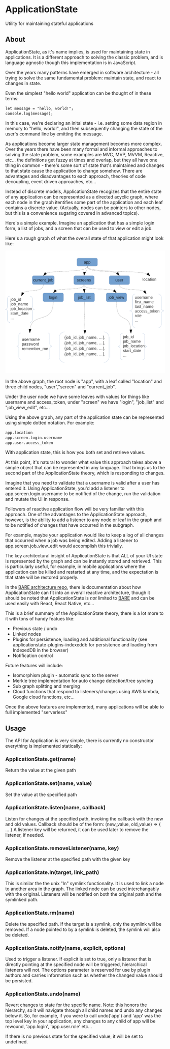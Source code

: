 # ApplicationState
Utility for maintaining stateful applications

## About
ApplicationState, as it's name implies, is used for maintaining state in applications. It is a different approach to solving the classic problem, and is language agnostic though this implementation is in JavaScript.

Over the years many patterns have emerged in software architecture - all trying to solve the same fundamental problem: maintain state, and react to changes in state.

Even the simplest "hello world" application can be thought of in these terms:

    let message = "hello, world!";
    console.log(message);

In this case, we're declaring an inital state - i.e. setting some data region in memory to "hello, world!", and then subsequently changing the state of the user's command line by emitting the message.

As applications become larger state management becomes more complex. Over the years there have been many formal and informal approaches to solving the state problem, some examples are MVC, MVP, MVVM, Reactive, etc... the definitions get fuzzy at times and overlap, but they all have one thing in common - there's some sort of state that's maintained and changes to that state cause the application to change somehow. There are advantages and disadvantages to each approach, theories of code decoupling, event driven approaches, etc...

Instead of discrete models, ApplicationState recogizes that the entire state of any application can be represented as a directed acyclic graph, where each node in the graph itentifies some part of the application and each leaf contains a discrete value. (Actually, nodes can be pointers to other nodes, but this is a convenience sugaring covered in advanced topics).

Here's a simple example. Imagine an application that has a simple login form, a list of jobs, and a screen that can be used to view or edit a job.

Here's a rough graph of what the overall state of that application might look like:

![graph diagram](./docs/state_graph.png "State Graph Example")


In the above graph, the root node is "app", with a leaf called "location" and three child nodes, "user","screen" and "current_job".

Under the user node we have some leaves with values for things like username and access_token, under "screen" we have "login", "job_list" and "job_view_edit", etc...

Using the above graph, any part of the application state can be represented using simple dotted notation. For example:

    app.location
    app.screen.login.username
    app.user.access_token

With application state, this is how you both set and retrieve values.

At this point, it's natural to wonder what value this approach takes above a simple object that can be represented in any language. That brings us to the second part of the ApplicationState theory, which is responding to changes.

Imagine that you need to validate that a username is valid after a user has entered it. Using ApplicationState, you'd add a listener to app.screen.login.username to be notified of the change, run the validation and mutate the UI in response.

Followers of reactive application flow will be very familiar with this approach. One of the advantages to the ApplicationState approach, however, is the ability to add a listener to any node or leaf in the graph and to be notified of changes that have occurred in the subgraph.

For example, maybe your application would like to keep a log of all changes that occurred when a job was being edited. Adding a listener to app.screen.job_view_edit would accomplish this trivially.

The key architectural insight of ApplicationState is that ALL of your UI state is represented by the graph and can be instantly stored and retrieved. This is particularly useful, for example, in mobile applications where the application can be killed and restarted at any time, and the expectation is that state will be restored properly.

In the [BARE architecture repo](https://github.com/claytongulick/BARE), there is documentation about how ApplicationState can fit into an overall reactive architecture, though it should be noted that ApplicationState is *not* limited to [BARE](https://github.com/claytongulick/BARE) and can be used easily with React, React Native, etc...

This is a brief summary of the ApplicationState theory, there is a lot more to it with tons of handy featues like:

 * Previous state / undo
 * Linked nodes
 * Plugins for persistence, loading and additional functionality (see applicationstate-plugins-indexeddb for persistence and loading from IndexedDB in the browser)
 * Notification control

 Future features will include:
 * Isomorphism plugin - automatic sync to the server
 * Merkle tree implementation for auto change detection/tree syncing
 * Sub graph splitting and merging
 * Cloud functions that respond to listeners/changes using AWS lambda, Google cloud functions, etc...

 Once the above features are implemented, many applications will be able to full implemented "serverless"

## Usage

The API for Application is very simple, there is currently no constructor everything is implemented statically:

### ApplicationState.get(name)
Return the value at the given path

### ApplicationState.set(name, value)
Set the value at the specified path

### ApplicationState.listen(name, callback)
Listen for changes at the specified path, invoking the callback with the new and old values. Callback should be of the form:
    (new_value, old_value) => { ... }
A listener key will be returned, it can be used later to remove the listener, if needed.

### ApplicationState.removeListener(name, key)
Remove the listener at the specified path with the given key

### ApplicationState.ln(target, link_path)
This is similar the the unix "ln" symlink functionality. It is used to link a node to another area in the graph. The linked node can be used interchangably with the original. Listeners will be notified on both the original path and the symlinked path.

### ApplicationState.rm(name)
Delete the specified path. If the target is a symlink, only the symlink will be removed.
If a node pointed to by a symlink is deleted, the symlink will also be deleted.

### ApplicationState.notify(name, explicit, options)
Used to trigger a listener. If explicit is set to true, only a listener that is directly pointing at the specified node will be triggered, hierarchical listeners will not. The options parameter is reserved for use by plugin authors and carries information such as whether the changed value should be persisted.

### ApplicationState.undo(name)
Revert changes to state for the specific name. Note: this honors the hierarchy, so it will navigate through all
child names and undo any changes below it. So, for example, if you were to call undo('app')  and 'app' was the top
level key in your application, any changes to any child of app will be rewound, 'app.login', 'app.user.role' etc...

If there is no previous state for the specified value, it will be set to undefined.